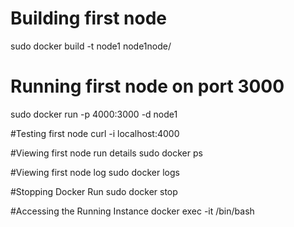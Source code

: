 # Building first node
sudo docker build -t node1 node1node/

# Running first node on port 3000
sudo docker run -p 4000:3000 -d node1

#Testing first node
curl -i localhost:4000

#Viewing first node run details
sudo docker ps

#Viewing first node log
sudo docker logs <container id>

#Stopping Docker Run
sudo docker stop <container id>

#Accessing the Running Instance
docker exec -it <container id> /bin/bash